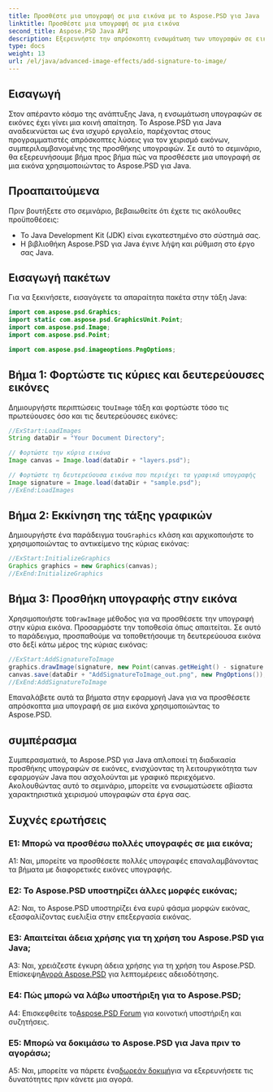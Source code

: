 ```yaml
---
title: Προσθέστε μια υπογραφή σε μια εικόνα με το Aspose.PSD για Java
linktitle: Προσθέστε μια υπογραφή σε μια εικόνα
second_title: Aspose.PSD Java API
description: Εξερευνήστε την απρόσκοπτη ενσωμάτωση των υπογραφών σε εικόνες με το Aspose.PSD για Java. Ακολουθήστε τον αναλυτικό οδηγό μας, εισαγάγετε τα απαραίτητα πακέτα και βελτιώστε τις γραφικές δυνατότητες της εφαρμογής Java σας.
type: docs
weight: 13
url: /el/java/advanced-image-effects/add-signature-to-image/
---
```

## Εισαγωγή

Στον απέραντο κόσμο της ανάπτυξης Java, η ενσωμάτωση υπογραφών σε εικόνες έχει γίνει μια κοινή απαίτηση. Το Aspose.PSD για Java αναδεικνύεται ως ένα ισχυρό εργαλείο, παρέχοντας στους προγραμματιστές απρόσκοπτες λύσεις για τον χειρισμό εικόνων, συμπεριλαμβανομένης της προσθήκης υπογραφών. Σε αυτό το σεμινάριο, θα εξερευνήσουμε βήμα προς βήμα πώς να προσθέσετε μια υπογραφή σε μια εικόνα χρησιμοποιώντας το Aspose.PSD για Java.

## Προαπαιτούμενα

Πριν βουτήξετε στο σεμινάριο, βεβαιωθείτε ότι έχετε τις ακόλουθες προϋποθέσεις:

- Το Java Development Kit (JDK) είναι εγκατεστημένο στο σύστημά σας.
- Η βιβλιοθήκη Aspose.PSD για Java έγινε λήψη και ρύθμιση στο έργο σας Java.

## Εισαγωγή πακέτων

Για να ξεκινήσετε, εισαγάγετε τα απαραίτητα πακέτα στην τάξη Java:

```java
import com.aspose.psd.Graphics;
import static com.aspose.psd.GraphicsUnit.Point;
import com.aspose.psd.Image;
import com.aspose.psd.Point;

import com.aspose.psd.imageoptions.PngOptions;
```

## Βήμα 1: Φορτώστε τις κύριες και δευτερεύουσες εικόνες

 Δημιουργήστε περιπτώσεις του`Image` τάξη και φορτώστε τόσο τις πρωτεύουσες όσο και τις δευτερεύουσες εικόνες:

```java
//ExStart:LoadImages
String dataDir = "Your Document Directory";

// Φορτώστε την κύρια εικόνα
Image canvas = Image.load(dataDir + "layers.psd");

// Φορτώστε τη δευτερεύουσα εικόνα που περιέχει τα γραφικά υπογραφής
Image signature = Image.load(dataDir + "sample.psd");
//ExEnd:LoadImages
```

## Βήμα 2: Εκκίνηση της τάξης γραφικών

 Δημιουργήστε ένα παράδειγμα του`Graphics` κλάση και αρχικοποιήστε το χρησιμοποιώντας το αντικείμενο της κύριας εικόνας:

```java
//ExStart:InitializeGraphics
Graphics graphics = new Graphics(canvas);
//ExEnd:InitializeGraphics
```

## Βήμα 3: Προσθήκη υπογραφής στην εικόνα

 Χρησιμοποιήστε το`DrawImage` μέθοδος για να προσθέσετε την υπογραφή στην κύρια εικόνα. Προσαρμόστε την τοποθεσία όπως απαιτείται. Σε αυτό το παράδειγμα, προσπαθούμε να τοποθετήσουμε τη δευτερεύουσα εικόνα στο δεξί κάτω μέρος της κύριας εικόνας:

```java
//ExStart:AddSignatureToImage
graphics.drawImage(signature, new Point(canvas.getHeight() - signature.getHeight(), canvas.getWidth() - signature.getWidth()));
canvas.save(dataDir + "AddSignatureToImage_out.png", new PngOptions());
//ExEnd:AddSignatureToImage
```

Επαναλάβετε αυτά τα βήματα στην εφαρμογή Java για να προσθέσετε απρόσκοπτα μια υπογραφή σε μια εικόνα χρησιμοποιώντας το Aspose.PSD.

## συμπέρασμα

Συμπερασματικά, το Aspose.PSD για Java απλοποιεί τη διαδικασία προσθήκης υπογραφών σε εικόνες, ενισχύοντας τη λειτουργικότητα των εφαρμογών Java που ασχολούνται με γραφικό περιεχόμενο. Ακολουθώντας αυτό το σεμινάριο, μπορείτε να ενσωματώσετε αβίαστα χαρακτηριστικά χειρισμού υπογραφών στα έργα σας.

## Συχνές ερωτήσεις

### Ε1: Μπορώ να προσθέσω πολλές υπογραφές σε μια εικόνα;

A1: Ναι, μπορείτε να προσθέσετε πολλές υπογραφές επαναλαμβάνοντας τα βήματα με διαφορετικές εικόνες υπογραφής.

### Ε2: Το Aspose.PSD υποστηρίζει άλλες μορφές εικόνας;

A2: Ναι, το Aspose.PSD υποστηρίζει ένα ευρύ φάσμα μορφών εικόνας, εξασφαλίζοντας ευελιξία στην επεξεργασία εικόνας.

### Ε3: Απαιτείται άδεια χρήσης για τη χρήση του Aspose.PSD για Java;

 A3: Ναι, χρειάζεστε έγκυρη άδεια χρήσης για τη χρήση του Aspose.PSD. Επίσκεψη[Αγορά Aspose.PSD](https://purchase.aspose.com/buy) για λεπτομέρειες αδειοδότησης.

### Ε4: Πώς μπορώ να λάβω υποστήριξη για το Aspose.PSD;

 A4: Επισκεφθείτε το[Aspose.PSD Forum](https://forum.aspose.com/c/psd/34) για κοινοτική υποστήριξη και συζητήσεις.

### Ε5: Μπορώ να δοκιμάσω το Aspose.PSD για Java πριν το αγοράσω;

 A5: Ναι, μπορείτε να πάρετε ένα[δωρεάν δοκιμή](https://releases.aspose.com/)για να εξερευνήσετε τις δυνατότητες πριν κάνετε μια αγορά.
